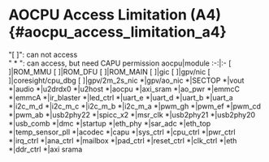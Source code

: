 AOCPU Access Limitation (A4) {#aocpu_access_limitation_a4}
===============
"[ ]": can not access  
" * ": can access, but need CAPU permission
aocpu|module
:-:|:-
[ ]|ROM_MMU
[ ]|ROM_DFU
[ ]|ROM_MAIN
[ ]|gic
[ ]|gpv/nic
[ ]|coresight/cpu_dbg
[ ]|gpv/2m_2s_nic
*|gpv/ao_nic 
*|SECTOP
*|vout
*|audio
*|u2drdx0
*|u2host
*|aocpu
*|axi_sram
*|ao_pwr
*|emmcC
*|emmcA
*|ir_blaster
*|led_ctrl
*|uart_e
*|uart_d
*|uart_b
*|uart_a
*|i2c_m_d
*|i2c_m_c
*|i2c_m_b
*|i2c_m_a
*|pwm_gh
*|pwm_ef
*|pwm_cd
*|pwm_ab
*|usb2phy22
*|spicc_x2
*|msr_clk
*|usb2phy21
*|usb2phy20
*|usb_comb
*|dmc
*|startup
*|eth_phy
*|sar_adc
*|eth_top
*|temp_sensor_pll
*|acodec
*|capu
*|sys_ctrl
*|cpu_ctrl
*|pwr_ctrl
*|irq_ctrl
*|ana_ctrl
*|mailbox
*|pad_ctrl
*|reset_ctrl
*|clk_ctrl
*|eth
*|ddr_ctrl
*|axi srama

